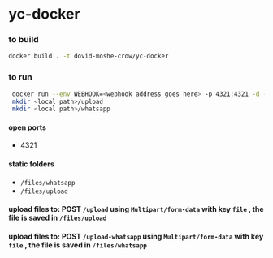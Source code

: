 # yc-docker

### to build

```sh
docker build . -t dovid-moshe-crow/yc-docker
```

### to run

```sh
 docker run --env WEBHOOK=<webhook address goes here> -p 4321:4321 -d -v <local path>:/usr/src/app/files --name <the name you choose>  dovid-moshe-crow/yc-docker
 mkdir <local path>/upload
 mkdir <local path>/whatsapp
```

#### open ports
- 4321

#### static folders
- `/files/whatsapp`
- `/files/upload`

#### upload files to: POST `/upload` using `Multipart/form-data` with key `file` , the file is saved in `/files/upload`
#### upload files to: POST `/upload-whatsapp` using `Multipart/form-data` with key `file` , the file is saved in `/files/whatsapp`